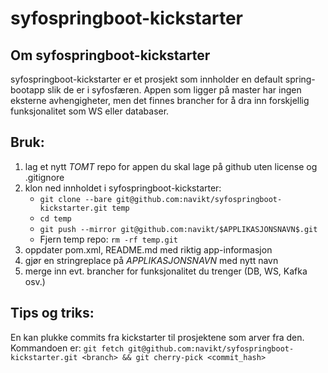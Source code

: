# syfospringboot-kickstarter

## Om syfospringboot-kickstarter
syfospringboot-kickstarter er et prosjekt som innholder en default spring-bootapp slik de er i syfosfæren. 
Appen som ligger på master har ingen eksterne avhengigheter, men det finnes brancher for å dra inn forskjellig 
funksjonalitet som WS eller databaser.

## Bruk:
1. lag et nytt _TOMT_ repo for appen du skal lage på github uten license og .gitignore
2. klon ned innholdet i syfospringboot-kickstarter:
    - `git clone --bare git@github.com:navikt/syfospringboot-kickstarter.git temp`
    - `cd temp`
    - `git push --mirror git@github.com:navikt/$APPLIKASJONSNAVN$.git`
    - Fjern temp repo: `rm -rf temp.git`
3. oppdater pom.xml, README.md med riktig app-informasjon
4. gjør en stringreplace på $APPLIKASJONSNAVN$ med nytt navn
5. merge inn evt. brancher for funksjonalitet du trenger (DB, WS, Kafka osv.)

## Tips og triks:
En kan plukke commits fra kickstarter til prosjektene som arver fra den. Kommandoen er: `git fetch git@github.com:navikt/syfospringboot-kickstarter.git <branch> && git cherry-pick <commit_hash>
`
